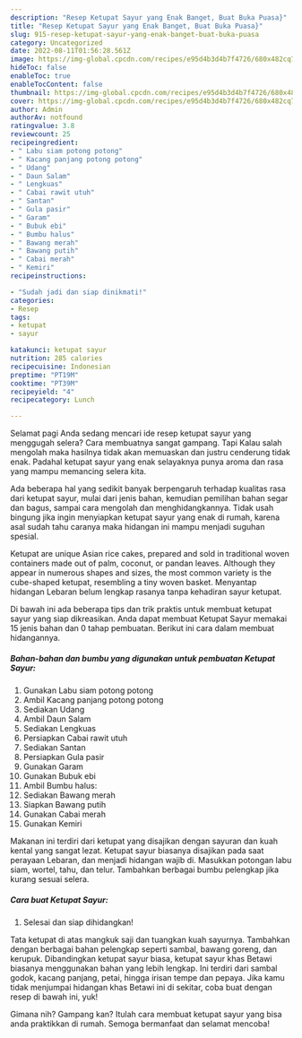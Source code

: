 ```yaml
---
description: "Resep Ketupat Sayur yang Enak Banget, Buat Buka Puasa}"
title: "Resep Ketupat Sayur yang Enak Banget, Buat Buka Puasa}"
slug: 915-resep-ketupat-sayur-yang-enak-banget-buat-buka-puasa
category: Uncategorized
date: 2022-08-11T01:56:28.561Z
image: https://img-global.cpcdn.com/recipes/e95d4b3d4b7f4726/680x482cq70/ketupat-sayur-foto-resep-utama.jpg
hideToc: false
enableToc: true
enableTocContent: false
thumbnail: https://img-global.cpcdn.com/recipes/e95d4b3d4b7f4726/680x482cq70/ketupat-sayur-foto-resep-utama.jpg
cover: https://img-global.cpcdn.com/recipes/e95d4b3d4b7f4726/680x482cq70/ketupat-sayur-foto-resep-utama.jpg
author: Admin
authorAv: notfound
ratingvalue: 3.8
reviewcount: 25
recipeingredient:
- " Labu siam potong potong"
- " Kacang panjang potong potong"
- " Udang"
- " Daun Salam"
- " Lengkuas"
- " Cabai rawit utuh"
- " Santan"
- " Gula pasir"
- " Garam"
- " Bubuk ebi"
- " Bumbu halus"
- " Bawang merah"
- " Bawang putih"
- " Cabai merah"
- " Kemiri"
recipeinstructions:

- "Sudah jadi dan siap dinikmati!"
categories:
- Resep
tags:
- ketupat
- sayur

katakunci: ketupat sayur 
nutrition: 285 calories
recipecuisine: Indonesian
preptime: "PT19M"
cooktime: "PT39M"
recipeyield: "4"
recipecategory: Lunch

---
```



Selamat pagi Anda sedang mencari ide resep ketupat sayur yang menggugah selera? Cara membuatnya sangat gampang. Tapi Kalau salah mengolah maka hasilnya tidak akan memuaskan dan justru cenderung tidak enak. Padahal ketupat sayur yang enak selayaknya punya aroma dan rasa yang mampu memancing selera kita.


Ada beberapa hal yang sedikit banyak berpengaruh terhadap kualitas rasa dari ketupat sayur, mulai dari jenis bahan, kemudian pemilihan bahan segar dan bagus, sampai cara mengolah dan menghidangkannya. Tidak usah bingung jika ingin menyiapkan ketupat sayur yang enak di rumah, karena asal sudah tahu caranya maka hidangan ini mampu menjadi suguhan spesial.

Ketupat are unique Asian rice cakes, prepared and sold in traditional woven containers made out of palm, coconut, or pandan leaves. Although they appear in numerous shapes and sizes, the most common variety is the cube-shaped ketupat, resembling a tiny woven basket. Menyantap hidangan Lebaran belum lengkap rasanya tanpa kehadiran sayur ketupat.


Di bawah ini ada beberapa tips dan trik praktis untuk membuat ketupat sayur yang siap dikreasikan. Anda dapat membuat Ketupat Sayur memakai 15 jenis bahan dan 0 tahap pembuatan. Berikut ini cara dalam membuat hidangannya.

<!--inarticleads1-->

##### Bahan-bahan dan bumbu yang digunakan untuk pembuatan Ketupat Sayur:

1. Gunakan  Labu siam potong potong
1. Ambil  Kacang panjang potong potong
1. Sediakan  Udang
1. Ambil  Daun Salam
1. Sediakan  Lengkuas
1. Persiapkan  Cabai rawit utuh
1. Sediakan  Santan
1. Persiapkan  Gula pasir
1. Gunakan  Garam
1. Gunakan  Bubuk ebi
1. Ambil  Bumbu halus:
1. Sediakan  Bawang merah
1. Siapkan  Bawang putih
1. Gunakan  Cabai merah
1. Gunakan  Kemiri


Makanan ini terdiri dari ketupat yang disajikan dengan sayuran dan kuah kental yang sangat lezat. Ketupat sayur biasanya disajikan pada saat perayaan Lebaran, dan menjadi hidangan wajib di. Masukkan potongan labu siam, wortel, tahu, dan telur. Tambahkan berbagai bumbu pelengkap jika kurang sesuai selera. 

<!--inarticleads2-->

##### Cara buat Ketupat Sayur:


1. Selesai dan siap dihidangkan!

Tata ketupat di atas mangkuk saji dan tuangkan kuah sayurnya. Tambahkan dengan berbagai bahan pelengkap seperti sambal, bawang goreng, dan kerupuk. Dibandingkan ketupat sayur biasa, ketupat sayur khas Betawi biasanya menggunakan bahan yang lebih lengkap. Ini terdiri dari sambal godok, kacang panjang, petai, hingga irisan tempe dan pepaya. Jika kamu tidak menjumpai hidangan khas Betawi ini di sekitar, coba buat dengan resep di bawah ini, yuk! 

Gimana nih? Gampang kan? Itulah cara membuat ketupat sayur yang bisa anda praktikkan di rumah. Semoga bermanfaat dan selamat mencoba!

